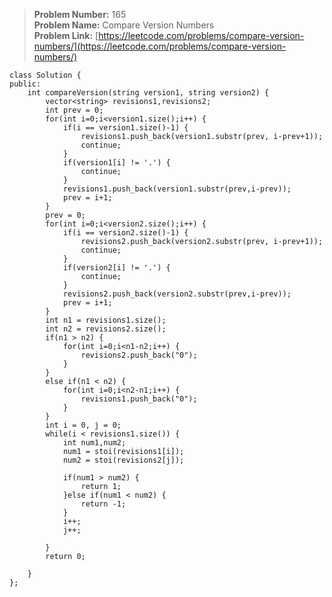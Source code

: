 > **Problem Number:** 165 <br>
> **Problem Name:** Compare Version Numbers <br>
> **Problem Link:** [https://leetcode.com/problems/compare-version-numbers/](https://leetcode.com/problems/compare-version-numbers/) <br>

    class Solution {
    public:
        int compareVersion(string version1, string version2) {
            vector<string> revisions1,revisions2;
            int prev = 0;
            for(int i=0;i<version1.size();i++) {
                if(i == version1.size()-1) {
                    revisions1.push_back(version1.substr(prev, i-prev+1));
                    continue;
                }
                if(version1[i] != '.') {
                    continue;
                }
                revisions1.push_back(version1.substr(prev,i-prev));
                prev = i+1;
            }
            prev = 0;
            for(int i=0;i<version2.size();i++) {
                if(i == version2.size()-1) {
                    revisions2.push_back(version2.substr(prev, i-prev+1));
                    continue;
                }
                if(version2[i] != '.') {
                    continue;
                }
                revisions2.push_back(version2.substr(prev,i-prev));
                prev = i+1;
            }
            int n1 = revisions1.size();
            int n2 = revisions2.size();
            if(n1 > n2) {
                for(int i=0;i<n1-n2;i++) {
                    revisions2.push_back("0");
                }
            }
            else if(n1 < n2) {
                for(int i=0;i<n2-n1;i++) {
                    revisions1.push_back("0");
                }
            }
            int i = 0, j = 0;
            while(i < revisions1.size()) {
                int num1,num2;
                num1 = stoi(revisions1[i]);
                num2 = stoi(revisions2[j]);

                if(num1 > num2) {
                    return 1;
                }else if(num1 < num2) {
                    return -1;
                }
                i++;
                j++;

            }
            return 0;

        }
    };
